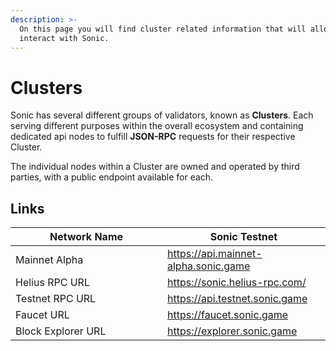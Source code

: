 ```yaml
---
description: >-
  On this page you will find cluster related information that will allow you to
  interact with Sonic.
---
```


# Clusters

Sonic has several different groups of validators, known as **Clusters**. Each serving different purposes within the overall ecosystem and containing dedicated api nodes to fulfill **JSON-RPC** requests for their respective Cluster.

The individual nodes within a Cluster are owned and operated by third parties, with a public endpoint available for each.

## Links

<table><thead><tr><th width="227">Network Name</th><th>Sonic Testnet</th></tr></thead><tbody><tr><td>Mainnet Alpha </td><td><a href="https://api.mainnet-alpha.sonic.game">https://api.mainnet-alpha.sonic.game</a></td></tr><tr><td>Helius RPC URL</td><td><a href="https://sonic.helius-rpc.com/">https://sonic.helius-rpc.com/</a></td></tr><tr><td>Testnet RPC URL</td><td><a href="https://api.testnet.sonic.game">https://api.testnet.sonic.game</a></td></tr><tr><td>Faucet URL</td><td><a href="https://faucet.sonic.game">https://faucet.sonic.game</a></td></tr><tr><td>Block Explorer URL</td><td><a href="https://explorer.sonic.game">https://explorer.sonic.game</a></td></tr></tbody></table>
